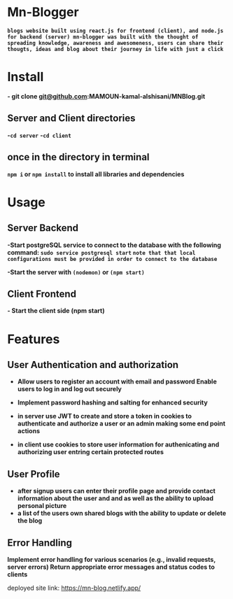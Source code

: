 # Mn-Blogger
**`blogs website built using react.js for frontend (client), and node.js for backend (server)
 mn-blogger was built with the thought of spreading knowledge, awareness and awesomeness, users can share their thougts, ideas and blog about their journey in life with just a click `**

# Install
**- git clone git@github.com:MAMOUN-kamal-alshisani/MNBlog.git**

## Server and Client directories
**-`cd server`**
**-`cd client`**

## once in the directory in terminal
**`npm i` or `npm install` to install all libraries and dependencies**

# Usage

## Server Backend
**-Start postgreSQL service to connect to the database with the following command: `sudo service postgresql start`
`note that that local configurations must be provided in order to connect to the database`** 
  
**-Start the server with `(nodemon)` or `(npm start)`**
  
## Client Frontend
**- Start the client side (npm start)**

# Features

## User Authentication and authorization 

* **Allow users to register an account with email and password
Enable users to log in and log out securely**

* **Implement password hashing and salting for enhanced security**

* **in server use JWT to create and store a token in cookies to authenticate and authorize a user or an admin making some end point actions**

* **in client use cookies to store user information for authenicating and authorizing user entring certain protected routes**

## User Profile

* **after signup users can enter their profile page and provide contact information about the user and and as well as the ability to upload personal picture**
* **a list of the users own shared blogs with the ability to update or delete the blog**

## Error Handling
**Implement error handling for various scenarios (e.g., invalid requests, server errors)
Return appropriate error messages and status codes to clients**

deployed site link: https://mn-blog.netlify.app/
